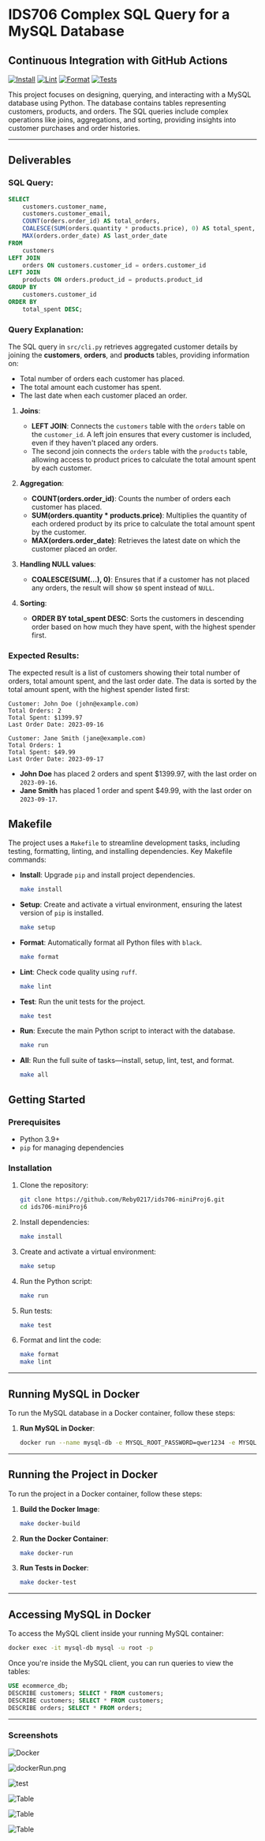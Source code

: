 # IDS706 Complex SQL Query for a MySQL Database

## Continuous Integration with GitHub Actions
[![Install](https://github.com/Reby0217/ids706-miniProj6/actions/workflows/install.yml/badge.svg)](https://github.com/Reby0217/ids706-miniProj6/actions/workflows/install.yml)
[![Lint](https://github.com/Reby0217/ids706-miniProj6/actions/workflows/lint.yml/badge.svg)](https://github.com/Reby0217/ids706-miniProj6/actions/workflows/lint.yml)
[![Format](https://github.com/Reby0217/ids706-miniProj6/actions/workflows/format.yml/badge.svg)](https://github.com/Reby0217/ids706-miniProj6/actions/workflows/format.yml)
[![Tests](https://github.com/Reby0217/ids706-miniProj6/actions/workflows/test.yml/badge.svg)](https://github.com/Reby0217/ids706-miniProj6/actions/workflows/test.yml)



This project focuses on designing, querying, and interacting with a MySQL database using Python. The database contains tables representing customers, products, and orders. The SQL queries include complex operations like joins, aggregations, and sorting, providing insights into customer purchases and order histories.

---
## Deliverables

### SQL Query:
```sql
SELECT
    customers.customer_name,
    customers.customer_email,
    COUNT(orders.order_id) AS total_orders,
    COALESCE(SUM(orders.quantity * products.price), 0) AS total_spent,
    MAX(orders.order_date) AS last_order_date
FROM
    customers
LEFT JOIN
    orders ON customers.customer_id = orders.customer_id
LEFT JOIN
    products ON orders.product_id = products.product_id
GROUP BY
    customers.customer_id
ORDER BY
    total_spent DESC;
```

### Query Explanation:

The SQL query in `src/cli.py` retrieves aggregated customer details by joining the **customers**, **orders**, and **products** tables, providing information on:
- Total number of orders each customer has placed.
- The total amount each customer has spent.
- The last date when each customer placed an order.

1. **Joins**:
   - **LEFT JOIN**: Connects the `customers` table with the `orders` table on the `customer_id`. A left join ensures that every customer is included, even if they haven't placed any orders.
   - The second join connects the `orders` table with the `products` table, allowing access to product prices to calculate the total amount spent by each customer.

2. **Aggregation**:
   - **COUNT(orders.order_id)**: Counts the number of orders each customer has placed.
   - **SUM(orders.quantity * products.price)**: Multiplies the quantity of each ordered product by its price to calculate the total amount spent by the customer.
   - **MAX(orders.order_date)**: Retrieves the latest date on which the customer placed an order.

3. **Handling NULL values**:
   - **COALESCE(SUM(...), 0)**: Ensures that if a customer has not placed any orders, the result will show `$0` spent instead of `NULL`.

4. **Sorting**:
   - **ORDER BY total_spent DESC**: Sorts the customers in descending order based on how much they have spent, with the highest spender first.

### Expected Results:

The expected result is a list of customers showing their total number of orders, total amount spent, and the last order date. The data is sorted by the total amount spent, with the highest spender listed first:

```
Customer: John Doe (john@example.com)
Total Orders: 2
Total Spent: $1399.97
Last Order Date: 2023-09-16

Customer: Jane Smith (jane@example.com)
Total Orders: 1
Total Spent: $49.99
Last Order Date: 2023-09-17
```

- **John Doe** has placed 2 orders and spent $1399.97, with the last order on `2023-09-16`.
- **Jane Smith** has placed 1 order and spent $49.99, with the last order on `2023-09-17`.



## Makefile

The project uses a `Makefile` to streamline development tasks, including testing, formatting, linting, and installing dependencies. Key Makefile commands:

- **Install**: Upgrade `pip` and install project dependencies.
  ```bash
  make install
  ```
  
- **Setup**: Create and activate a virtual environment, ensuring the latest version of `pip` is installed.
  ```bash
  make setup
  ```

- **Format**: Automatically format all Python files with `black`.
  ```bash
  make format
  ```

- **Lint**: Check code quality using `ruff`.
  ```bash
  make lint
  ```

- **Test**: Run the unit tests for the project.
  ```bash
  make test
  ```

- **Run**: Execute the main Python script to interact with the database.
  ```bash
  make run
  ```

- **All**: Run the full suite of tasks—install, setup, lint, test, and format.
  ```bash
  make all
  ```

## Getting Started

### Prerequisites

- Python 3.9+
- `pip` for managing dependencies

### Installation

1. Clone the repository:

   ```bash
   git clone https://github.com/Reby0217/ids706-miniProj6.git
   cd ids706-miniProj6
   ```

2. Install dependencies:

   ```bash
   make install
   ```
3. Create and activate a virtual environment:
   ```bash
   make setup
   ```

4. Run the Python script:
   ```bash
   make run
   ```

5. Run tests:
   ```bash
   make test
   ```

6. Format and lint the code:
   ```bash
   make format
   make lint
   ```

---

## Running MySQL in Docker

To run the MySQL database in a Docker container, follow these steps:

1. **Run MySQL in Docker**:
   ```bash
   docker run --name mysql-db -e MYSQL_ROOT_PASSWORD=qwer1234 -e MYSQL_DATABASE=ecommerce_db -p 3306:3306 -d mysql:8.0
   ```

---

## Running the Project in Docker

To run the project in a Docker container, follow these steps:

1. **Build the Docker Image**:
   ```bash
   make docker-build
   ```

2. **Run the Docker Container**:
   ```bash
   make docker-run
   ```

3. **Run Tests in Docker**:
   ```bash
   make docker-test
   ```

---

## Accessing MySQL in Docker

To access the MySQL client inside your running MySQL container:

```bash
docker exec -it mysql-db mysql -u root -p
```

Once you're inside the MySQL client, you can run queries to view the tables:

```sql
USE ecommerce_db;
DESCRIBE customers; SELECT * FROM customers;
DESCRIBE customers; SELECT * FROM customers;
DESCRIBE orders; SELECT * FROM orders;
```

---
### Screenshots
![Docker](screenshots/dockerBuild.png.png)

![dockerRun.png](screenshots/dockerRun.png)

![test](screenshots/test.png)

![Table](screenshots/table1.png)

![Table](screenshots/table2.png)

![Table](screenshots/table3.png)
